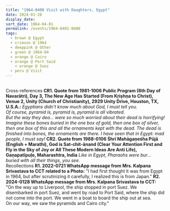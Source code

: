 ```yaml
---
title: "1964-0400 Visit with Daughters, Egypt"
date: 2024-01-28
display_date: 
sort_date: 1964-04-01
permalink: /events/1964-0401-0400
tags:
  - brown @ Egypt
  - crimson @ 1964
  - deeppink @ Other
  - green @ 1964-04
  - orange @ Cairo
  - orange @ Port Said
    - orange @ Suez
  - peru @ Visit
---
```


<br>

<wave-list>
  <list-title color="DarkSeaGreen" width="80">Cross-references</list-title>
  <list-item color="BlanchedAlmond" width="280"><b>CR1. Quote from 1981-1006 Public Program (8th Day of Navarātri), Day 3, The New Age Has Started (From Kṛiṣhṇa to Christ), Venue 2, Unity (Church of Christianity), 2929 Unity Drive, Houston, TX, U.S.A.:</b> <i>Egyptians didn't know much about God, I must tell you.<br>
Of course, pyramid is, pyramid is, pyramid is all vibrated.<br>
But the way they dea... were so much worried about their dead is horrifying! Imagine these bones buried in the one box of gold, then one box of silver, then one box of this and all the ornaments kept with the dead. The dead is finished into bones, the ornaments are there. I have seen that in Egypt: mad people, I must say!</i></list-item>
  <list-item color="Lavender" width="280"><b>CR2. Quote from 1988-0106 Śhrī Mahāgaṇeśha Pūjā (English + Marathi), God is Sat-chit-ānand (Clear Your Attention First and Fly in the Sky of Joy or All These Modern Ideas Are Anti Life), Gaṇapatīpuḷe, Maharashtra, India</b> <i>Like in Egypt, Pharaohs were bur... buried with all their things, you see.</i></list-item>   
</wave-list>

<br>

<wave-list>
  <list-title color="DarkSeaGreen" width="65"> Recollections</list-title>
  <list-item color="BlanchedAlmond"  width="280"><b>R1. 2022-0721 WhatsApp message from Mrs. Kalpana Srivastava to CCT related to a Photo:</b> "I had first thought it was from Egypt in 1964, but after scrutinizing it carefully, I realized this is from Japan."</list-item>
   <list-item color="Lavender"  width="280"><b>R2. 2024-0128 WhatsApp message from Mrs. Kalpana Srivastava to CCT:</b> "On the way up to Liverpool, the ship stopped in port Suez. We disembarked in port Suez, and went by road to Port Said, where the ship did not come into the port. We went in a boat to board the ship out at sea.<br>
On our way, we saw the pyramids and Cairo city."</list-item>
</wave-list>